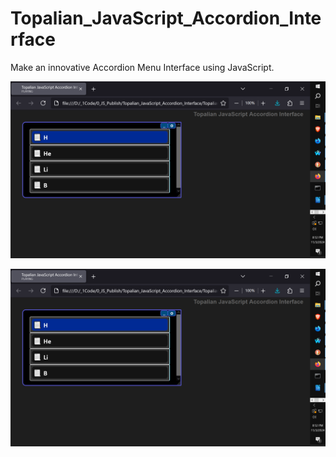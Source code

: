 # Topalian_JavaScript_Accordion_Interface
Make an innovative Accordion Menu Interface using JavaScript.

![screenshot_002](https://github.com/ChristopherTopalian/Topalian_JavaScript_Accordion_Interface/blob/main/Topalian_JavaScript_Accordion_Interface/src/_instructions/screenshots/screenshot_002.png)

![screenshot_003](https://github.com/ChristopherTopalian/Topalian_JavaScript_Accordion_Interface/blob/main/Topalian_JavaScript_Accordion_Interface/src/_instructions/screenshots/screenshot_002.png)
